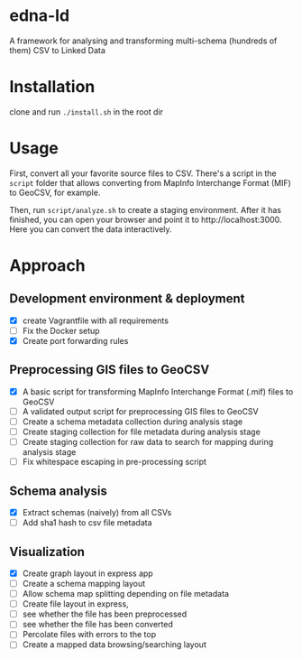 # edna-ld
A framework for analysing and transforming multi-schema (hundreds of them) CSV to Linked Data

# Installation
clone and run `./install.sh` in the root dir

# Usage
First, convert all your favorite source files to CSV. There's a script in the `script` folder that allows converting from MapInfo Interchange Format (MIF) to GeoCSV, for example.

Then, run `script/analyze.sh` to create a staging environment. After it has finished, you can open your browser and point it to http://localhost:3000. Here you can convert the data interactively.

# Approach
## Development environment & deployment
- [X] create Vagrantfile with all requirements
- [ ] Fix the Docker setup
- [X] Create port forwarding rules

## Preprocessing GIS files to GeoCSV
- [X] A basic script for transforming MapInfo Interchange Format (.mif) files to GeoCSV
- [ ] A validated output script for preprocessing GIS files to GeoCSV
- [ ] Create a schema metadata collection during analysis stage
- [ ] Create staging collection for file metadata during analysis stage
- [ ] Create staging collection for raw data to search for mapping during analysis stage
- [ ] Fix whitespace escaping in pre-processing script

## Schema analysis
- [X] Extract schemas (naively) from all CSVs
- [ ] Add sha1 hash to csv file metadata

## Visualization
- [X] Create graph layout in express app
- [ ] Create a schema mapping layout
- [ ] Allow schema map splitting depending on file metadata
- [ ] Create file layout in express, 
- [ ] see whether the file has been preprocessed
- [ ] see whether the file has been converted
- [ ] Percolate files with errors to the top
- [ ] Create a mapped data browsing/searching layout
